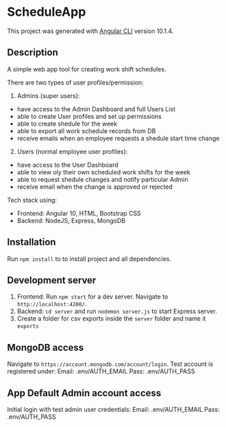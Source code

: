 # ScheduleApp

This project was generated with [Angular CLI](https://github.com/angular/angular-cli) version 10.1.4.

## Description

A simple web app tool for creating work shift schedules. 

There are two types of user profiles/permission:

1. Admins (super users):
- have access to the Admin Dashboard and full Users List
- able to create User profiles and set up permissions
- able to create shedule for the week
- able to export all work schedule records from DB
- receive emails when an employee requests a shedule start time change

2. Users (normal employee user profiles):
- have access to the User Dashboard
- able to view oly their own scheduled work shifts for the week
- able to request shedule changes and notify particular Admin
- receive email when the change is approved or rejected 

Tech stack using: 
- Frontend: Angular 10, HTML, Bootstrap CSS
- Backend: NodeJS, Express, MongoDB


## Installation

Run `npm install` to to install project and all dependencies.

## Development server

1. Frontend: Run `npm start` for a dev server. Navigate to `http://localhost:4200/`.
2. Backend: `cd server` and run `nodemon server.js` to start Express server.
3. Create a folder for csv exports inside the `server` folder and name it `exports`

## MongoDB access

Navigate to `https://account.mongodb.com/account/login`. Test account is registered under:
Email: .env/AUTH_EMAIL
Pass: .env/AUTH_PASS

## App Default Admin account access

Initial login with test admin user credentials:
Email: .env/AUTH_EMAIL
Pass: .env/AUTH_PASS
